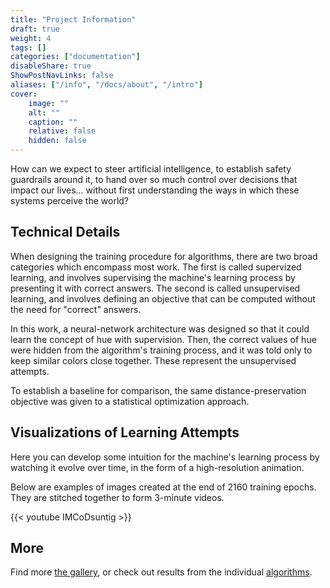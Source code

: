 ```yaml
---
title: "Project Information"
draft: true
weight: 4
tags: []
categories: ["documentation"]
disableShare: true
ShowPostNavLinks: false
aliases: ["/info", "/docs/about", "/intro"]
cover:
    image: ""
    alt: ""
    caption: ""
    relative: false
    hidden: false
---
```


How can we expect to steer artificial intelligence, to establish safety guardrails around it, to hand over so much control over decisions that impact our lives... without first understanding the ways in which these systems perceive the world?


## Technical Details

When designing the training procedure for algorithms, there are two broad categories which encompass most work. The first is called supervized learning, and involves supervising the machine's learning process by presenting it with correct answers. The second is called unsupervised learning, and involves defining an objective that can be computed without the need for "correct" answers.

In this work, a neural-network architecture was designed so that it could learn the concept of hue with supervision.
Then, the correct values of hue were hidden from the algorithm's training process, and it was told only to keep similar colors close together. These represent the unsupervised attempts.

To establish a baseline for comparison, the same distance-preservation objective was given to a statistical optimization approach.


## Visualizations of Learning Attempts

Here you can develop some intuition for the machine's learning process by watching it evolve over time, in the form of a high-resolution animation.

Below are examples of images created at the end of 2160 training epochs. 
They are stitched together to form 3-minute videos.


{{< youtube IMCoDsuntig >}}

## More
Find more [the gallery](/gallery), or check out results from the individual [algorithms](/tags/algorithm).

